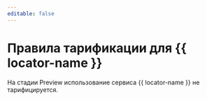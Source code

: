 ```yaml
---
editable: false
---
```


# Правила тарификации для {{ locator-name }}

На стадии Preview использование сервиса {{ locator-name }} не тарифицируется.